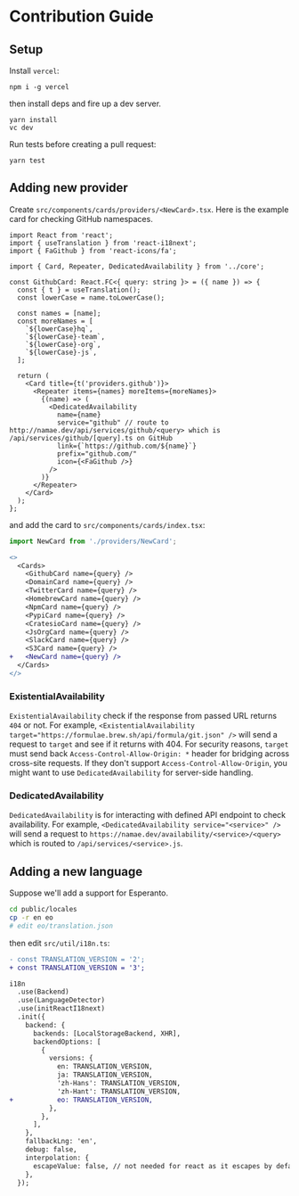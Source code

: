 # Contribution Guide

## Setup

Install `vercel`:

```
npm i -g vercel
```

then install deps and fire up a dev server.

```
yarn install
vc dev
```

Run tests before creating a pull request:

```
yarn test
```

## Adding new provider

Create `src/components/cards/providers/<NewCard>.tsx`. Here is the example card for checking GitHub namespaces.

```tsx
import React from 'react';
import { useTranslation } from 'react-i18next';
import { FaGithub } from 'react-icons/fa';

import { Card, Repeater, DedicatedAvailability } from '../core';

const GithubCard: React.FC<{ query: string }> = ({ name }) => {
  const { t } = useTranslation();
  const lowerCase = name.toLowerCase();

  const names = [name];
  const moreNames = [
    `${lowerCase}hq`,
    `${lowerCase}-team`,
    `${lowerCase}-org`,
    `${lowerCase}-js`,
  ];

  return (
    <Card title={t('providers.github')}>
      <Repeater items={names} moreItems={moreNames}>
        {(name) => (
          <DedicatedAvailability
            name={name}
            service="github" // route to http://namae.dev/api/services/github/<query> which is /api/services/github/[query].ts on GitHub
            link={`https://github.com/${name}`}
            prefix="github.com/"
            icon={<FaGithub />}
          />
        )}
      </Repeater>
    </Card>
  );
};
```

and add the card to `src/components/cards/index.tsx`:

```jsx
import NewCard from './providers/NewCard';
```

```patch
<>
  <Cards>
    <GithubCard name={query} />
    <DomainCard name={query} />
    <TwitterCard name={query} />
    <HomebrewCard name={query} />
    <NpmCard name={query} />
    <PypiCard name={query} />
    <CratesioCard name={query} />
    <JsOrgCard name={query} />
    <SlackCard name={query} />
    <S3Card name={query} />
+   <NewCard name={query} />
  </Cards>
</>
```

### ExistentialAvailability

`ExistentialAvailability` check if the response from passed URL returns `404` or not.
For example, `<ExistentialAvailability target="https://formulae.brew.sh/api/formula/git.json" />` will send a request to `target` and see if it returns with 404. For security reasons, `target` must send back `Access-Control-Allow-Origin: *` header for bridging across cross-site requests. If they don't support `Access-Control-Allow-Origin`, you might want to use `DedicatedAvailability` for server-side handling.

### DedicatedAvailability

`DedicatedAvailability` is for interacting with defined API endpoint to check availability.
For example, `<DedicatedAvailability service="<service>" />` will send a request to `https://namae.dev/availability/<service>/<query>` which is routed to `/api/services/<service>.js`.

## Adding a new language

Suppose we'll add a support for Esperanto.

```bash
cd public/locales
cp -r en eo
# edit eo/translation.json
```

then edit `src/util/i18n.ts`:

```patch
- const TRANSLATION_VERSION = '2';
+ const TRANSLATION_VERSION = '3';

i18n
  .use(Backend)
  .use(LanguageDetector)
  .use(initReactI18next)
  .init({
    backend: {
      backends: [LocalStorageBackend, XHR],
      backendOptions: [
        {
          versions: {
            en: TRANSLATION_VERSION,
            ja: TRANSLATION_VERSION,
            'zh-Hans': TRANSLATION_VERSION,
            'zh-Hant': TRANSLATION_VERSION,
+           eo: TRANSLATION_VERSION,
          },
        },
      ],
    },
    fallbackLng: 'en',
    debug: false,
    interpolation: {
      escapeValue: false, // not needed for react as it escapes by default
    },
  });
```

